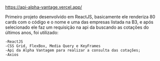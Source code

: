 https://api-alpha-vantage.vercel.app/


Primeiro projeto desenvolvido em ReactJS, basicamente ele renderiza 80 cards com o código e o nome e uma das empresas listada na B3, e após selecionado ele faz um requisição na api da buscando as cotações do últimos anos, foi utilizado:

    -ReactJS
    -CSS Grid, FlexBox, Media Query e KeyFrames
    -Api da Alpha Vantagem para realizar a consulta das cotações;
    -Axios
